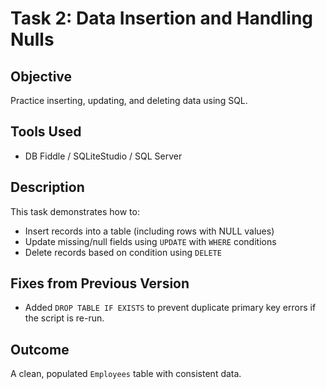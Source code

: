 # Task 2: Data Insertion and Handling Nulls

## Objective
Practice inserting, updating, and deleting data using SQL.

## Tools Used
- DB Fiddle / SQLiteStudio / SQL Server

## Description
This task demonstrates how to:
- Insert records into a table (including rows with NULL values)
- Update missing/null fields using `UPDATE` with `WHERE` conditions
- Delete records based on condition using `DELETE`

## Fixes from Previous Version
- Added `DROP TABLE IF EXISTS` to prevent duplicate primary key errors if the script is re-run.

## Outcome
A clean, populated `Employees` table with consistent data.
